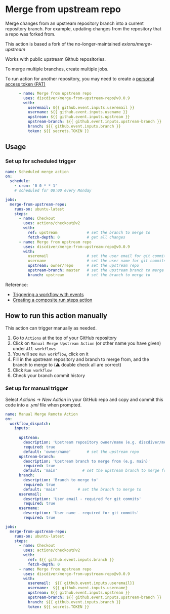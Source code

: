# Merge from upstream repo
Merge changes from an upstream repository branch into a current repository branch. For example, updating changes from the repository that a repo was forked from.

This action is based a fork of the no-longer-maintained *exions/merge-upstream*


Works with public upstream Github repositories.

To merge multiple branches, create multiple jobs.

To run action for another repository, you may need to create a [personal access token (PAT)](https://docs.github.com/en/github/authenticating-to-github/creating-a-personal-access-token)
```yaml
      - name: Merge from upstream repo
        uses: discdiver/merge-from-upstream-repo@v0.0.9
        with:
          useremail: ${{ github.event.inputs.useremail }}
          username: ${{ github.event.inputs.usename }}
          upstream: ${{ github.event.inputs.upstream }}
          upstream-branch: ${{ github.event.inputs.upstream-branch }}
          branch: ${{ github.event.inputs.branch }}
          token: ${{ secrets.TOKEN }}
```

## Usage

### Set up for scheduled trigger

```yaml
name: Scheduled merge action
on: 
  schedule:
    - cron: '0 0 * * 1'
    # scheduled for 00:00 every Monday

jobs:
  merge-from-upstream-repo:
    runs-on: ubuntu-latest
    steps: 
      - name: Checkout
        uses: actions/checkout@v2
        with:
          ref: upstream             # set the branch to merge to
          fetch-depth: 0            # get all changes
      - name: Merge from upstream repo
        uses: discdiver/merge-from-upstream-repo@v0.0.9
        with:
          useremail                 # set the user email for git commits
          username                  # set the user name for git commits
          upstream: owner/repo      # set the upstream repo
          upstream-branch: master   # set the upstream branch to merge from
          branch: upstream          # set the branch to merge to


```



Reference: 
- [Triggering a workflow with events](https://docs.github.com/en/actions/configuring-and-managing-workflows/configuring-a-workflow#triggering-a-workflow-with-events)
- [Creating a composite run steps action](https://docs.github.com/en/actions/creating-actions/creating-a-composite-run-steps-action)

## How to run this action manually

This action can trigger manually as needed. 

1. Go to `Actions` at the top of your GitHub repository
2. Click on `Manual Merge Upstream Action` (or other name you have given) under `All workflows`
3. You will see `Run workflow`, click on it
4. Fill in the upstream repository and branch to merge from, and the branch to merge to (⚠️ double check all are correct)
5. Click `Run workflow`
6. Check your branch commit history

### Set up for manual trigger
Select *Actions* -> *New Action* in your GitHub repo and copy and commit this code into a *.yml* file when prompted.

```yaml
name: Manual Merge Remote Action
on: 
  workflow_dispatch:
    inputs:
    
      upstream:
        description: 'Upstream repository owner/name (e.g. discdiver/merge-from-upstream-repo)'
        required: true
        default: 'owner/name'       # set the upstream repo
      upstream-branch:
        description: 'Upstream branch to merge from (e.g. main)'
        required: true
        default: 'main'           # set the upstream branch to merge from
      branch:
        description: 'Branch to merge to'
        required: true
        default: 'main'         # set the branch to merge to
      useremail: 
        description: 'User email - required for git commits'
        required: true
      username:
        description: 'User name - required for git commits'
        required: true

jobs:
  merge-from-upstream-repo:
    runs-on: ubuntu-latest
    steps: 
      - name: Checkout
        uses: actions/checkout@v2
        with:
          ref: ${{ github.event.inputs.branch }}
          fetch-depth: 0 
      - name: Merge from upstream repo
        uses: discdiver/merge-from-upstream-repo@v0.0.9
        with:
          useremail:  ${{ github.event.inputs.useremail}}
          username:  ${{ github.event.inputs.username}
          upstream: ${{ github.event.inputs.upstream }}
          upstream-branch: ${{ github.event.inputs.upstream-branch }}
          branch: ${{ github.event.inputs.branch }}
          token: ${{ secrets.TOKEN }}
```
